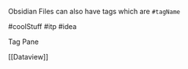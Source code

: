 Obsidian Files can also have tags which are `#tagName`

#coolStuff #itp #idea

Tag Pane

[[Dataview]]